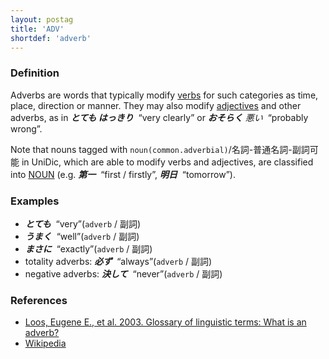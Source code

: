 ```yaml
---
layout: postag
title: 'ADV'
shortdef: 'adverb'
---
```


### Definition

Adverbs are words that typically modify [verbs](VERB) for such
categories as time, place, direction or manner. They may also modify
[adjectives](ADJ) and other adverbs, as in _<b>とても はっきり</b>&nbsp;_
“very clearly” or _<b>おそらく</b> 悪い&nbsp;_ “probably wrong”.

Note that nouns tagged with `noun(common.adverbial)`/名詞-普通名詞-副詞可能
in UniDic, which are able to modify verbs and adjectives, are classified into
 [NOUN]() (e.g. _<b>第一</b>&nbsp;_ “first / firstly”,
_<b>明日</b>&nbsp;_ “tomorrow”).

### Examples

- _<b>とても</b>&nbsp;_ “very”(`adverb` / 副詞)
- _<b>うまく</b>&nbsp;_ “well”(`adverb` / 副詞)
- _<b>まさに</b>&nbsp;_ “exactly”(`adverb` / 副詞)
- totality adverbs: _<b>必ず</b>&nbsp;_ “always”(`adverb` / 副詞)
- negative adverbs: _<b>決して</b>&nbsp;_ “never”(`adverb` / 副詞)

### References

- [Loos, Eugene E., et al. 2003. Glossary of linguistic terms: What is an adverb?](http://www-01.sil.org/linguistics/GlossaryOfLinguisticTerms/WhatIsAnAdverbLinguistics.htm)
- [Wikipedia](http://en.wikipedia.org/wiki/Adverb)
